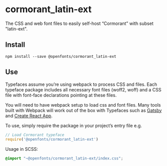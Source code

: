 
# cormorant_latin-ext

The CSS and web font files to easily self-host “Cormorant” with subset "latin-ext".

## Install

`npm install --save @openfonts/cormorant_latin-ext`

## Use

Typefaces assume you’re using webpack to process CSS and files. Each typeface
package includes all necessary font files (woff2, woff) and a CSS file with
font-face declarations pointing at these files.

You will need to have webpack setup to load css and font files. Many tools built
with Webpack will work out of the box with Typefaces such as [Gatsby](https://github.com/gatsbyjs/gatsby)
and [Create React App](https://github.com/facebookincubator/create-react-app).

To use, simply require the package in your project’s entry file e.g.

```javascript
// Load Cormorant typeface
require('@openfonts/cormorant_latin-ext')
```

Usage in SCSS:
```scss
@import "~@openfonts/cormorant_latin-ext/index.css";
```
